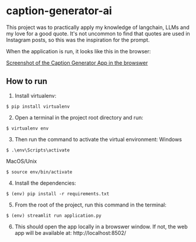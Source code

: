 # caption-generator-ai
This project was to practically apply my knowledge of langchain, LLMs and my love for a good quote. It's not uncommon to find that quotes are used in Instagram posts, so this was the inspiration for the prompt.

When the application is run, it looks like this in the browser:

[Screenshot of the Caption Generator App in the browswer](example_images/caption-generator-app.png)

## How to run
1. Install virtualenv:
```
$ pip install virtualenv
```

2. Open a terminal in the project root directory and run:
```
$ virtualenv env
```

3. Then run the command to activate the virtual environment:
Windows
```
$ .\env\Scripts\activate
```

MacOS/Unix
```
$ source env/bin/activate
```

4. Install the dependencies:
```
$ (env) pip install -r requirements.txt
```

5. From the root of the project, run this command in the terminal:
```
$ (env) streamlit run application.py
```

6. This should open the app locally in a browswer window. If not, the web app will be available at: http://localhost:8502/